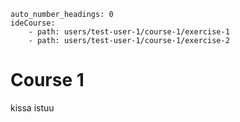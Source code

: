 ```{settings=""}
auto_number_headings: 0
ideCourse:
    - path: users/test-user-1/course-1/exercise-1
    - path: users/test-user-1/course-1/exercise-2
```

# Course 1

kissa istuu

